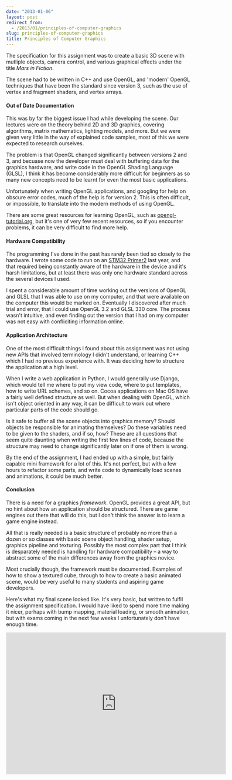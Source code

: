 ```yaml
---
date: "2013-01-06"
layout: post
redirect_from:
  - /2013/01/principles-of-computer-graphics
slug: principles-of-computer-graphics
title: Principles of Computer Graphics
---
```


The specification for this assignment was to create a basic 3D scene with mutliple objects, camera control, and various graphical effects under the title _Mars in Fiction_.

The scene had to be written in C++ and use OpenGL, and 'modern' OpenGL techniques that have been the standard since version 3, such as the use of vertex and fragment shaders, and vertex arrays.

#### Out of Date Documentation

This was by far the biggest issue I had while developing the scene. Our lectures were on the theory behind 2D and 3D graphics, covering algorithms, matrix mathematics, lighting models, and more. But we were given very little in the way of explained code samples, most of this we were expected to research ourselves.

The problem is that OpenGL changed significantly between versions 2 and 3, and becuase now the developer must deal with buffering data for the graphics hardware, and write code in the OpenGL Shading Language (GLSL), I think it has become considerably more difficult for beginners as so many new concepts need to be learnt for even the most basic applications.

Unfortunately when writing OpenGL applications, and googling for help on obscure error codes, much of the help is for version 2. This is often difficult, or impossible, to translate into the modern methods of using OpenGL.

There are some great resources for learning OpenGL, such as <a href="http://www.opengl-tutorial.org">opengl-tutorial.org</a>, but it's one of very few recent resources, so if you encounter problems, it can be very difficult to find more help.

#### Hardware Compatibility

The programming I've done in the past has rarely been tied so closely to the hardware. I wrote some code to run on an <a href="http://www.stm32circle.com/resources/stm32primer2.php">STM32 Primer2</a> last year, and that required being constantly aware of the hardware in the device and it's harsh limitations, but at least there was only one hardware standard across the several devices I used.

I spent a considerable amount of time working out the versions of OpenGL and GLSL that I was able to use on my computer, and that were available on the computer this would be marked on. Eventually I discovered after much trial and error, that I could use OpenGL 3.2 and GLSL 330 core. The process wasn't intuitive, and even finding out the version that I had on my computer was not easy with confliciting information online.

#### Application Architecture

One of the most difficult things I found about this assignment was not using new APIs that involved terminology I didn't understand, or learning C++ which I had no previous experience with. It was deciding how to structure the application at a high level.

When I write a web application in Python, I would generally use Django, which would tell me where to put my view code, where to put templates, how to write URL schemes, and so on. Cocoa applications on Mac OS have a fairly well defined structure as well. But when dealing with OpenGL, which isn't object oriented in any way, it can be difficult to work out where particular parts of the code should go.

Is it safe to buffer all the scene objects into graphics memory? Should objects be responsible for animating themselves? Do these variables need to be given to the shaders, and if so, how? These are all questions that seem quite daunting when writing the first few lines of code, because the structure may need to change significantly later on if one of them is wrong.

By the end of the assignment, I had ended up with a simple, but fairly capable mini framework for a lot of this. It's not perfect, but with a few hours to refactor some parts, and write code to dynamically load scenes and animations, it could be much better.

#### Conclusion

There is a need for a graphics _framework_. OpenGL provides a great API, but no hint about how an application should be structured. There are game engines out there that will do this, but I don't think the answer is to learn a game engine instead.

All that is really needed is a basic structure of probably no more than a dozen or so classes with basic scene object handling, shader setup, graphics pipeline and texturing. Possibly the most complex part that I think is desparately needed is handling for hardware compatibility – a way to abstract some of the main differences away from the graphics novice.

Most crucially though, the framework must be documented. Examples of how to show a textured cube, through to how to create a basic animated scene, would be very useful to many students and aspiring game developers.

Here's what my final scene looked like. It's very basic, but written to fulfil the assignment specification. I would have liked to spend more time making it nicer, perhaps with bump mapping, material loading, or smooth animation, but with exams coming in the next few weeks I unfortunately don't have enough time.

<iframe src="https://player.vimeo.com/video/56837082?byline=0&amp;portrait=0&amp;color=d60002" width="600" height="386" frameborder="0" webkitAllowFullScreen mozallowfullscreen allowFullScreen></iframe>

<br/>
